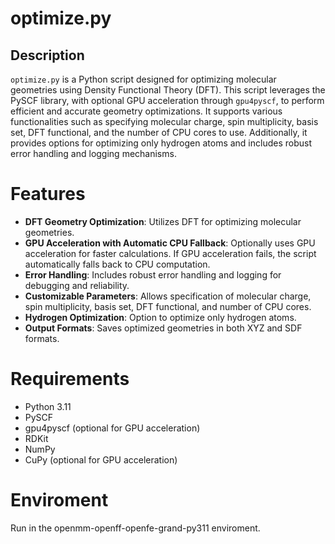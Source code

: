 # optimize.py

## Description
`optimize.py` is a Python script designed for optimizing molecular geometries using Density Functional Theory (DFT). This script leverages the PySCF library, with optional GPU acceleration through `gpu4pyscf`, to perform efficient and accurate geometry optimizations. It supports various functionalities such as specifying molecular charge, spin multiplicity, basis set, DFT functional, and the number of CPU cores to use. Additionally, it provides options for optimizing only hydrogen atoms and includes robust error handling and logging mechanisms.

# Features
- **DFT Geometry Optimization**: Utilizes DFT for optimizing molecular geometries.
- **GPU Acceleration with Automatic CPU Fallback**: Optionally uses GPU acceleration for faster calculations. If GPU acceleration fails, the script automatically falls back to CPU computation.
- **Error Handling**: Includes robust error handling and logging for debugging and reliability.
- **Customizable Parameters**: Allows specification of molecular charge, spin multiplicity, basis set, DFT functional, and number of CPU cores.
- **Hydrogen Optimization**: Option to optimize only hydrogen atoms.
- **Output Formats**: Saves optimized geometries in both XYZ and SDF formats.

# Requirements
- Python 3.11
- PySCF
- gpu4pyscf (optional for GPU acceleration)
- RDKit
- NumPy
- CuPy (optional for GPU acceleration)

# Enviroment
Run in the openmm-openff-openfe-grand-py311 enviroment. 